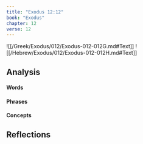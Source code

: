 ```yaml
---
title: "Exodus 12:12"
book: "Exodus"
chapter: 12
verse: 12
---
```

![[/Greek/Exodus/012/Exodus-012-012G.md#Text]]
![[/Hebrew/Exodus/012/Exodus-012-012H.md#Text]]

## Analysis

#### Words

#### Phrases

#### Concepts

## Reflections
